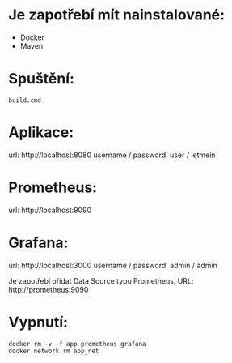 # Je zapotřebí mít nainstalované:

- Docker
- Maven

# Spuštění:

	build.cmd

# Aplikace:

url: http://localhost:8080
username / password: user / letmein

# Prometheus:

url: http://localhost:9090

# Grafana:

url: http://localhost:3000
username / password: admin / admin

Je zapotřebí přidat Data Source typu Prometheus, URL: http://prometheus:9090


# Vypnutí:

	docker rm -v -f app prometheus grafana
	docker network rm app_net
